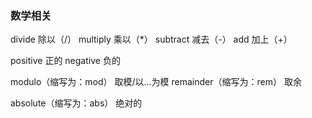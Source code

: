 ﻿<!--
* Licensed under MIT (https://github.com/jinyahuan/effective-notebook/blob/master/LICENSE)
* @author JinYahuan
* @since 1.0.0
-->

### 数学相关
divide 除以（/）
multiply 乘以（*）
subtract 减去（-）
add 加上（+）

positive 正的
negative 负的

modulo（缩写为：mod） 取模/以...为模
remainder（缩写为：rem） 取余
<!--
* 取模与取余的区别：取余运算结果的符号和a一致，取模运算结果的符号和b一致。
* 公式如下：
* 第一步，取商： c = a / b
* 第二步，取模/余数： r = a - c * b
-->

absolute（缩写为：abs） 绝对的
